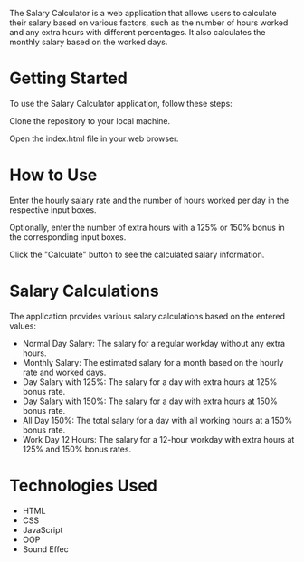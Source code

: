 The Salary Calculator is a web application that allows users to calculate their salary based on various factors, such as the number of hours worked and any extra hours with different percentages. It also calculates the monthly salary based on the worked days.

# Getting Started
To use the Salary Calculator application, follow these steps:

Clone the repository to your local machine.

Open the index.html file in your web browser.

# How to Use
Enter the hourly salary rate and the number of hours worked per day in the respective input boxes.

Optionally, enter the number of extra hours with a 125% or 150% bonus in the corresponding input boxes.

Click the "Calculate" button to see the calculated salary information.

# Salary Calculations
The application provides various salary calculations based on the entered values:

- Normal Day Salary: The salary for a regular workday without any extra hours.
- Monthly Salary: The estimated salary for a month based on the hourly rate and worked days.
- Day Salary with 125%: The salary for a day with extra hours at 125% bonus rate.
- Day Salary with 150%: The salary for a day with extra hours at 150% bonus rate.
- All Day 150%: The total salary for a day with all working hours at a 150% bonus rate.
- Work Day 12 Hours: The salary for a 12-hour workday with extra hours at 125% and 150% bonus rates.

# Technologies Used
- HTML
- CSS
- JavaScript
- OOP
- Sound Effec